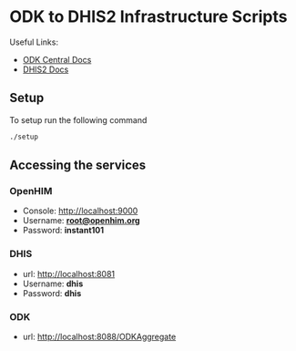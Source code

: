 # ODK to DHIS2 Infrastructure Scripts

Useful Links:

- [ODK Central Docs](https://docs.opendatakit.org/getting-started/)
- [DHIS2 Docs](https://docs.dhis2.org/2.33/en/index.html)

## Setup

To setup run the following command

```bash
./setup
```

## Accessing the services

### OpenHIM

* Console: <http://localhost:9000>
* Username: **root@openhim.org**
* Password: **instant101**

### DHIS

* url: <http://localhost:8081>
* Username: **dhis**
* Password: **dhis**

### ODK

* url: <http://localhost:8088/ODKAggregate>
